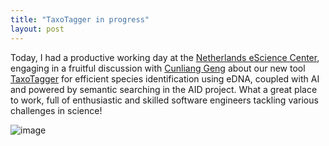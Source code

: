 ```yaml
---
title: "TaxoTagger in progress"
layout: post
---
```


Today, I had a productive working day at the [Netherlands eScience Center](https://www.esciencecenter.nl/), engaging in a fruitful discussion with 
[Cunliang Geng](https://github.com/cunliangGeng) about our new tool [TaxoTagger](https://github.com/MycoAI/TaxoTagger) 
for efficient species identification using eDNA, coupled with AI and 
powered by semantic searching in the AID project. 
What a great place to work, full of enthusiastic and skilled software engineers tackling various challenges in science!

![image](https://github.com/user-attachments/assets/279d3ed8-0b0a-419e-a2e0-75471ce6dd04)
